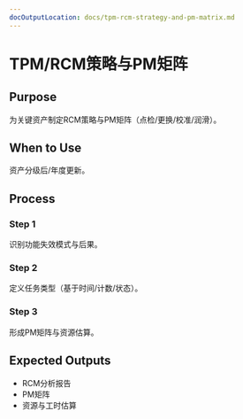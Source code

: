```yaml
---
docOutputLocation: docs/tpm-rcm-strategy-and-pm-matrix.md
---
```


# TPM/RCM策略与PM矩阵

## Purpose

为关键资产制定RCM策略与PM矩阵（点检/更换/校准/润滑）。

## When to Use

资产分级后/年度更新。

## Process

### Step 1

识别功能失效模式与后果。

### Step 2

定义任务类型（基于时间/计数/状态）。

### Step 3

形成PM矩阵与资源估算。

## Expected Outputs

- RCM分析报告
- PM矩阵
- 资源与工时估算
